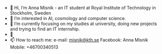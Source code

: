 - 👋 Hi, I’m Anna Misnik - an IT student at Royal Institute of Technology in Stockholm, Sweden
- 👀 I’m interested in AI, cosmology and computer science. 
- 🌱 I’m currently focusing on my studies at university, doing new projects and trying to find an IT internship.
- 💞️ 
- 📫 How to reach me:
      e-mail: misnik@kth.se
      Facebook: Anna Misnik
      Mobile: +46700340513

<!---
anna-misnik/anna-misnik is a ✨ special ✨ repository because its `README.md` (this file) appears on your GitHub profile.
You can click the Preview link to take a look at your changes.
--->
